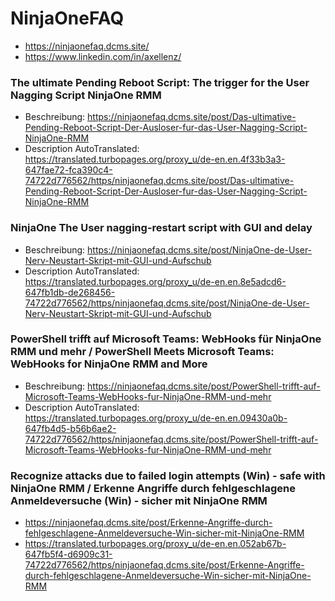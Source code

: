 # NinjaOneFAQ
- https://ninjaonefaq.dcms.site/
- https://www.linkedin.com/in/axellenz/

### The ultimate Pending Reboot Script: The trigger for the User Nagging Script NinjaOne RMM
- Beschreibung: https://ninjaonefaq.dcms.site/post/Das-ultimative-Pending-Reboot-Script-Der-Ausloser-fur-das-User-Nagging-Script-NinjaOne-RMM
- Description AutoTranslated: https://translated.turbopages.org/proxy_u/de-en.en.4f33b3a3-647fae72-fca390c4-74722d776562/https/ninjaonefaq.dcms.site/post/Das-ultimative-Pending-Reboot-Script-Der-Ausloser-fur-das-User-Nagging-Script-NinjaOne-RMM

### NinjaOne The User nagging-restart script with GUI and delay
- Beschreibung: https://ninjaonefaq.dcms.site/post/NinjaOne-de-User-Nerv-Neustart-Skript-mit-GUI-und-Aufschub
- Description AutoTranslated: https://translated.turbopages.org/proxy_u/de-en.en.8e5adcd6-647fb1db-de268456-74722d776562/https/ninjaonefaq.dcms.site/post/NinjaOne-de-User-Nerv-Neustart-Skript-mit-GUI-und-Aufschub

### PowerShell trifft auf Microsoft Teams: WebHooks für NinjaOne RMM und mehr / PowerShell Meets Microsoft Teams: WebHooks for NinjaOne RMM and More
- Beschreibung: https://ninjaonefaq.dcms.site/post/PowerShell-trifft-auf-Microsoft-Teams-WebHooks-fur-NinjaOne-RMM-und-mehr
- Description AutoTranslated: https://translated.turbopages.org/proxy_u/de-en.en.09430a0b-647fb4d5-b56b6ae2-74722d776562/https/ninjaonefaq.dcms.site/post/PowerShell-trifft-auf-Microsoft-Teams-WebHooks-fur-NinjaOne-RMM-und-mehr

### Recognize attacks due to failed login attempts (Win) - safe with NinjaOne RMM / Erkenne Angriffe durch fehlgeschlagene Anmeldeversuche (Win) - sicher mit NinjaOne RMM
- https://ninjaonefaq.dcms.site/post/Erkenne-Angriffe-durch-fehlgeschlagene-Anmeldeversuche-Win-sicher-mit-NinjaOne-RMM
- https://translated.turbopages.org/proxy_u/de-en.en.052ab67b-647fb5f4-d6909c31-74722d776562/https/ninjaonefaq.dcms.site/post/Erkenne-Angriffe-durch-fehlgeschlagene-Anmeldeversuche-Win-sicher-mit-NinjaOne-RMM
